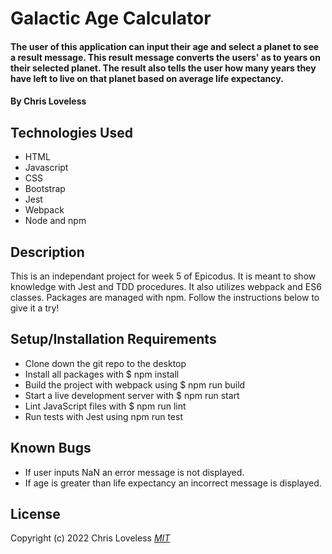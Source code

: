 # Galactic Age Calculator

#### The user of this application can input their age and select a planet to see a result message. This result message converts the users' as to years on their selected planet. The result also tells the user how many years they have left to live on that planet based on average life expectancy.

#### By Chris Loveless

## Technologies Used

* HTML
* Javascript
* CSS
* Bootstrap
* Jest
* Webpack
* Node and npm

## Description
  This is an independant project for week 5 of Epicodus. It is meant to show knowledge with Jest and TDD procedures. It also utilizes webpack and ES6 classes. Packages are managed with npm. Follow the instructions below to give it a try!  

## Setup/Installation Requirements

* Clone down the git repo to the desktop
* Install all packages with $ npm install  
* Build the project with webpack using $ npm run build 
* Start a live development server with $ npm run start
* Lint JavaScript files with $ npm run lint
* Run tests with Jest using npm run test

## Known Bugs

* If user inputs NaN an error message is not displayed. 
* If age is greater than life expectancy an incorrect message is displayed.


## License
Copyright (c) 2022 Chris Loveless
_[MIT](https://choosealicense.com/licenses/mit/)_